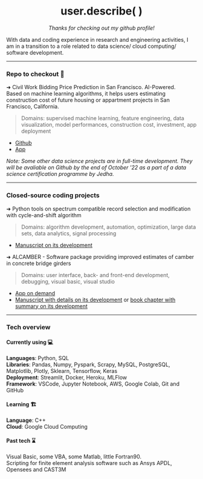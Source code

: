 <h1 align="center">user.describe( )</h1>

<p align="center"><em>Thanks for checking out my github profile!</em></p>

With data and coding experience in research and engineering activities, I am in a transition to a role related to data science/ cloud computing/ software development. 

---
### Repo to checkout 🧐
➜ Civil Work Bidding Price Prediction in San Francisco. AI-Powered.  
 Based on machine learning algorithms, it helps users estimating construction cost of future housing or appartment projects in San Francisco, California.  
> Domains: supervised machine learning, feature engineering, data visualization, model performances, construction cost, investment, app deployment  
* [Github](https://github.com/levist7/Civil-Work-Bidding-And-Investment-Helper)  
* [App](https://costofmyconstructionproject.herokuapp.com)  

*Note: Some other data science projects are in full-time development. They will be avaliable on Github by the end of October '22 as a part of a data science certification programme by Jedha.*

---
### Closed-source coding projects  
➜ Python tools on spectrum compatible record selection and modification with cycle-and-shift algorithm  
> Domains: algorithm development, automation, optimization, large data sets, data analytics, signal processing  
* [Manuscript on its development](https://tel.archives-ouvertes.fr/tel-01809010)  

➜ ALCAMBER - Software package providing improved estimates of camber in concrete bridge girders  
> Domains: user interface, back- and front-end development, debugging, visual basic, visual studio  
* [App on demand](https://eng.auburn.edu/research/centers/hrc/hrc-info-pages/research/alcamber)  
* [Manuscript with details on its development](https://www.researchgate.net/publication/363336985_Predicting_Time-Dependent_Deformations_in_Prestressed_Concrete_Girders)
or [book chapter with summary on its development](https://link.springer.com/chapter/10.1007/978-3-030-59169-4_6)  

---
### Tech overview  
#### Currently using 💻
**Languages**: Python, SQL  
**Libraries**: Pandas, Numpy, Pyspark, Scrapy, MySQL, PostgreSQL, Matplotlib, Plotly, Sklearn, Tensorflow, Keras  
**Deployment**: Streamlit, Docker, Heroku, MLFlow  
**Framework**: VSCode, Jupyter Notebook, AWS, Google Colab, Git and GitHub  
#### Learning 🏗️  
**Language**: C++  
**Cloud**: Google Cloud Computing  
#### Past tech ⌛  
Visual Basic, some VBA, some Matlab, little Fortran90.  
Scripting for finite element analysis software such as Ansys APDL, Opensees and CAST3M  

<!---
levist7/levist7 is a ✨ special ✨ repository because its `README.md` (this file) appears on your GitHub profile.
--->

